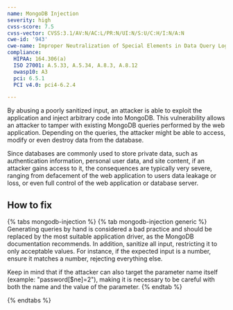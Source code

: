 ```yaml
---
name: MongoDB Injection
severity: high
cvss-score: 7.5
cvss-vector: CVSS:3.1/AV:N/AC:L/PR:N/UI:N/S:U/C:H/I:N/A:N
cwe-id: '943'
cwe-name: Improper Neutralization of Special Elements in Data Query Logic
compliance:
  HIPAA: 164.306(a)
  ISO 27001: A.5.33, A.5.34, A.8.3, A.8.12
  owasp10: A3
  pci: 6.5.1
  PCI v4.0: pci4-6.2.4

---            
```


By abusing a poorly sanitized input, an attacker is able to exploit the application and inject arbitrary code into MongoDB. This vulnerability allows an attacker to tamper with existing MongoDB queries performed by the web application. Depending on the queries, the attacker might be able to access, modify or even destroy data from the database.

Since databases are commonly used to store private data, such as authentication information, personal user data, and site content, if an attacker gains access to it, the consequences are typically very severe, ranging from defacement of the web application to users data leakage or loss, or even full control of the web application or database server.

## How to fix

{% tabs mongodb-injection %}
{% tab mongodb-injection generic %}
Generating queries by hand is considered a bad practice and should be replaced by the most suitable application driver, as the MongoDB documentation recommends. In addition, sanitize all input, restricting it to only acceptable values. For instance, if the expected input is a number, ensure it matches a number, rejecting everything else. 

Keep in mind that if the attacker can also target the parameter name itself (example: "password[$ne]=2"), making it is necessary to be careful with both the name and the value of the parameter.
{% endtab %}

{% endtabs %}
